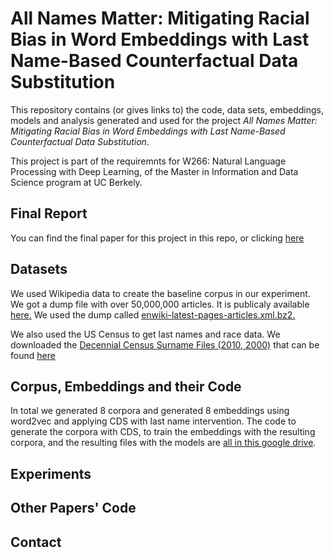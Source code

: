 # All Names Matter: Mitigating Racial Bias in Word Embeddings with Last Name-Based Counterfactual Data Substitution

This repository contains (or gives links to) the code, data sets, embeddings, models and analysis generated and used for the project <em>All Names Matter: Mitigating Racial Bias in Word Embeddings with Last Name-Based Counterfactual Data Substitution</em>.

This project is part of the requiremnts for W266: Natural Language Processing with Deep Learning, of the Master in Information and Data Science program at UC Berkely. 

## Final Report
You can find the final paper for this project in this repo, or clicking [here](./W266_FinalProjectReport.pdf)

## Datasets
We used Wikipedia data to create the baseline corpus in our experiment. We got a dump file with over 50,000,000 articles. It is publicaly available [here.](https://dumps.wikimedia.org/enwiki/latest/) We used the dump called [enwiki-latest-pages-articles.xml.bz2.](https://dumps.wikimedia.org/enwiki/latest/)

We also used the US Census to get last names and race data. We downloaded the [Decennial Census Surname Files (2010, 2000)](https://www.census.gov/data/developers/data-sets/surnames.html) that can be found [here](https://www.census.gov/data/developers/data-sets/surnames.html)

## Corpus, Embeddings and their Code
In total we generated 8 corpora and generated 8 embeddings using word2vec and applying CDS with last name intervention. The code to generate the corpora with CDS, to train the embeddings with the resulting corpora, and the resulting files with the models are [all in this google drive](https://drive.google.com/drive/folders/1nOpc3ULXsW9aIwnMD4uZvD9Uot34RHdL?usp=sharing). 

## Experiments

## Other Papers' Code

## Contact
